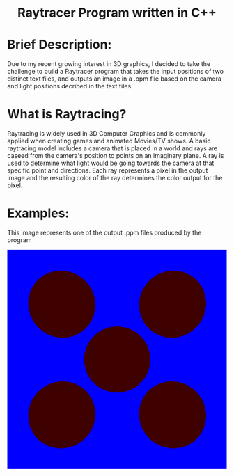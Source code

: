 <h1 align="center">Raytracer Program written in C++</h1>

<h1 align="left">Brief Description:</h1>
Due to my recent growing interest in 3D graphics, I decided to take the challenge to build a Raytracer program that takes the input positions of two distinct text files, and outputs an image in a .ppm file based on the camera and light positions decribed in the text files.

<h1 align="left">What is Raytracing?</h1>
Raytracing is widely used in 3D Computer Graphics and is commonly applied when creating games and animated Movies/TV shows. A basic raytracing model includes a camera that is placed in a world and rays are caseed from the camera's position to points on an imaginary plane. A ray is used to determine what light would be going towards the camera at that specific point and directions. Each ray represents a pixel in the output image and the resulting color of the ray determines the color output for the pixel.

<h1 align="left">Examples:</h1>
This image represents one of the output .ppm files produced by the program
<p align="center"> </p>
<p align="center">
  <img src="https://github.com/yashcontractor/Raytracer/blob/main/test%20image%201.png" />
</p>
